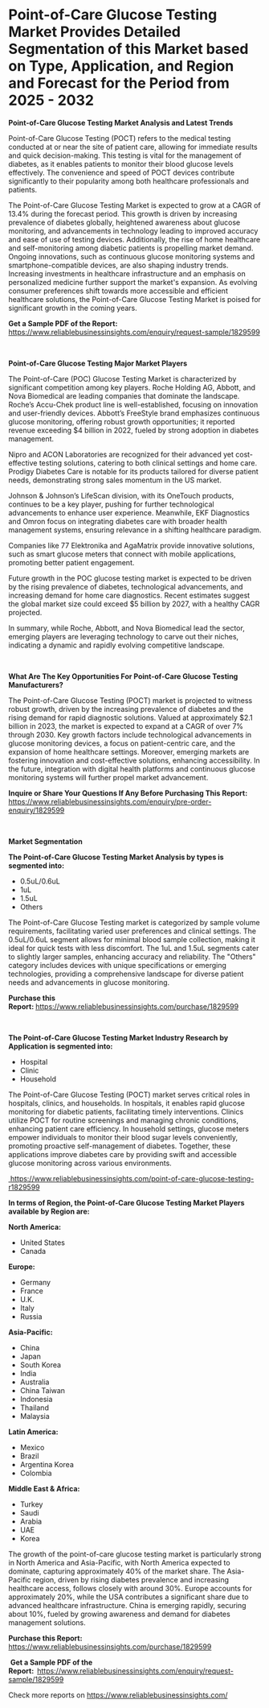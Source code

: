 <p><h1>Point-of-Care Glucose Testing Market Provides Detailed Segmentation of this Market based on Type, Application, and Region and Forecast for the Period from 2025 - 2032</h1></p><p><strong>Point-of-Care Glucose Testing Market Analysis and Latest Trends</strong></p>
<p><p>Point-of-Care Glucose Testing (POCT) refers to the medical testing conducted at or near the site of patient care, allowing for immediate results and quick decision-making. This testing is vital for the management of diabetes, as it enables patients to monitor their blood glucose levels effectively. The convenience and speed of POCT devices contribute significantly to their popularity among both healthcare professionals and patients.</p><p>The Point-of-Care Glucose Testing Market is expected to grow at a CAGR of 13.4% during the forecast period. This growth is driven by increasing prevalence of diabetes globally, heightened awareness about glucose monitoring, and advancements in technology leading to improved accuracy and ease of use of testing devices. Additionally, the rise of home healthcare and self-monitoring among diabetic patients is propelling market demand. Ongoing innovations, such as continuous glucose monitoring systems and smartphone-compatible devices, are also shaping industry trends. Increasing investments in healthcare infrastructure and an emphasis on personalized medicine further support the market's expansion. As evolving consumer preferences shift towards more accessible and efficient healthcare solutions, the Point-of-Care Glucose Testing Market is poised for significant growth in the coming years.</p></p>
<p><strong>Get a Sample PDF of the Report:&nbsp;</strong> <a href="https://www.reliablebusinessinsights.com/enquiry/request-sample/1829599?utm_campaign=3057&utm_medium=2&utm_source=Github&utm_content=ia&utm_term=03032025&utm_id=point-of-care-glucose-testing">https://www.reliablebusinessinsights.com/enquiry/request-sample/1829599</a></p>
<p>&nbsp;</p>
<p><strong>Point-of-Care Glucose Testing Major Market Players</strong></p>
<p><p>The Point-of-Care (POC) Glucose Testing Market is characterized by significant competition among key players. Roche Holding AG, Abbott, and Nova Biomedical are leading companies that dominate the landscape. Roche’s Accu-Chek product line is well-established, focusing on innovation and user-friendly devices. Abbott’s FreeStyle brand emphasizes continuous glucose monitoring, offering robust growth opportunities; it reported revenue exceeding $4 billion in 2022, fueled by strong adoption in diabetes management.</p><p>Nipro and ACON Laboratories are recognized for their advanced yet cost-effective testing solutions, catering to both clinical settings and home care. Prodigy Diabetes Care is notable for its products tailored for diverse patient needs, demonstrating strong sales momentum in the US market.</p><p>Johnson & Johnson’s LifeScan division, with its OneTouch products, continues to be a key player, pushing for further technological advancements to enhance user experience. Meanwhile, EKF Diagnostics and Omron focus on integrating diabetes care with broader health management systems, ensuring relevance in a shifting healthcare paradigm.</p><p>Companies like 77 Elektronika and AgaMatrix provide innovative solutions, such as smart glucose meters that connect with mobile applications, promoting better patient engagement.</p><p>Future growth in the POC glucose testing market is expected to be driven by the rising prevalence of diabetes, technological advancements, and increasing demand for home care diagnostics. Recent estimates suggest the global market size could exceed $5 billion by 2027, with a healthy CAGR projected.</p><p>In summary, while Roche, Abbott, and Nova Biomedical lead the sector, emerging players are leveraging technology to carve out their niches, indicating a dynamic and rapidly evolving competitive landscape.</p></p>
<p>&nbsp;</p>
<p><strong>What Are The Key Opportunities For Point-of-Care Glucose Testing Manufacturers?</strong></p>
<p><p>The Point-of-Care Glucose Testing (POCT) market is projected to witness robust growth, driven by the increasing prevalence of diabetes and the rising demand for rapid diagnostic solutions. Valued at approximately $2.1 billion in 2023, the market is expected to expand at a CAGR of over 7% through 2030. Key growth factors include technological advancements in glucose monitoring devices, a focus on patient-centric care, and the expansion of home healthcare settings. Moreover, emerging markets are fostering innovation and cost-effective solutions, enhancing accessibility. In the future, integration with digital health platforms and continuous glucose monitoring systems will further propel market advancement.</p></p>
<p><strong>Inquire or Share Your Questions If Any Before Purchasing This Report:</strong> <a href="https://www.reliablebusinessinsights.com/enquiry/pre-order-enquiry/1829599?utm_campaign=3057&utm_medium=2&utm_source=Github&utm_content=ia&utm_term=03032025&utm_id=point-of-care-glucose-testing">https://www.reliablebusinessinsights.com/enquiry/pre-order-enquiry/1829599</a></p>
<p>&nbsp;</p>
<p><strong>Market Segmentation</strong></p>
<p><strong>The Point-of-Care Glucose Testing Market Analysis by types is segmented into:</strong></p>
<p><ul><li>0.5uL/0.6uL</li><li>1uL</li><li>1.5uL</li><li>Others</li></ul></p>
<p><p>The Point-of-Care Glucose Testing market is categorized by sample volume requirements, facilitating varied user preferences and clinical settings. The 0.5uL/0.6uL segment allows for minimal blood sample collection, making it ideal for quick tests with less discomfort. The 1uL and 1.5uL segments cater to slightly larger samples, enhancing accuracy and reliability. The "Others" category includes devices with unique specifications or emerging technologies, providing a comprehensive landscape for diverse patient needs and advancements in glucose monitoring.</p></p>
<p><strong>Purchase this Report:&nbsp;</strong><a href="https://www.reliablebusinessinsights.com/purchase/1829599?utm_campaign=3057&utm_medium=2&utm_source=Github&utm_content=ia&utm_term=03032025&utm_id=point-of-care-glucose-testing">https://www.reliablebusinessinsights.com/purchase/1829599</a></p>
<p>&nbsp;</p>
<p><strong>The Point-of-Care Glucose Testing Market Industry Research by Application is segmented into:</strong></p>
<p><ul><li>Hospital</li><li>Clinic</li><li>Household</li></ul></p>
<p><p>The Point-of-Care Glucose Testing (POCT) market serves critical roles in hospitals, clinics, and households. In hospitals, it enables rapid glucose monitoring for diabetic patients, facilitating timely interventions. Clinics utilize POCT for routine screenings and managing chronic conditions, enhancing patient care efficiency. In household settings, glucose meters empower individuals to monitor their blood sugar levels conveniently, promoting proactive self-management of diabetes. Together, these applications improve diabetes care by providing swift and accessible glucose monitoring across various environments.</p></p>
<p><a href="https://www.reliablebusinessinsights.com/point-of-care-glucose-testing-r1829599?utm_campaign=3057&utm_medium=2&utm_source=Github&utm_content=ia&utm_term=03032025&utm_id=point-of-care-glucose-testing">&nbsp;https://www.reliablebusinessinsights.com/point-of-care-glucose-testing-r1829599</a></p>
<p><strong>In terms of Region, the Point-of-Care Glucose Testing Market Players available by Region are:</strong></p>
<p>
    <p> <strong> North America: </strong>
        <ul>
            <li>United States</li>
            <li>Canada</li>
        </ul>
        </p> 
    <p> <strong> Europe: </strong>
        <ul>
            <li>Germany</li>
            <li>France</li>
            <li>U.K.</li>
            <li>Italy</li>
            <li>Russia</li>
        </ul>
        </p> 
    <p> <strong> Asia-Pacific: </strong>
        <ul>
            <li>China</li>
            <li>Japan</li>
            <li>South Korea</li>
            <li>India</li>
            <li>Australia</li>
            <li>China Taiwan</li>
            <li>Indonesia</li>
            <li>Thailand</li>
            <li>Malaysia</li>
        </ul>
        </p> 
    <p> <strong> Latin America: </strong>
        <ul>
            <li>Mexico</li>
            <li>Brazil</li>
            <li>Argentina Korea</li>
            <li>Colombia</li>
        </ul>
        </p> 
    <p> <strong> Middle East & Africa: </strong>
        <ul>
            <li>Turkey</li>
            <li>Saudi</li>
            <li>Arabia</li>
            <li>UAE</li>
            <li>Korea</li>
        </ul>
    </p>
    </p>
<p><p>The growth of the point-of-care glucose testing market is particularly strong in North America and Asia-Pacific, with North America expected to dominate, capturing approximately 40% of the market share. The Asia-Pacific region, driven by rising diabetes prevalence and increasing healthcare access, follows closely with around 30%. Europe accounts for approximately 20%, while the USA contributes a significant share due to advanced healthcare infrastructure. China is emerging rapidly, securing about 10%, fueled by growing awareness and demand for diabetes management solutions.</p></p>
<p><strong>Purchase this Report: </strong><a href="https://www.reliablebusinessinsights.com/purchase/1829599?utm_campaign=3057&utm_medium=2&utm_source=Github&utm_content=ia&utm_term=03032025&utm_id=point-of-care-glucose-testing">https://www.reliablebusinessinsights.com/purchase/1829599</a></p>
<p>&nbsp;<strong>Get a Sample PDF of the Report:&nbsp;&nbsp;</strong><a href="https://www.reliablebusinessinsights.com/enquiry/request-sample/1829599?utm_campaign=3057&utm_medium=2&utm_source=Github&utm_content=ia&utm_term=03032025&utm_id=point-of-care-glucose-testing">https://www.reliablebusinessinsights.com/enquiry/request-sample/1829599</a></p>
<p><strong></strong></p>
<p>Check more reports on <a href="https://www.reliablebusinessinsights.com/?utm_campaign=3057&utm_medium=2&utm_source=Github&utm_content=ia&utm_term=03032025&utm_id=point-of-care-glucose-testing">https://www.reliablebusinessinsights.com/</a></p>